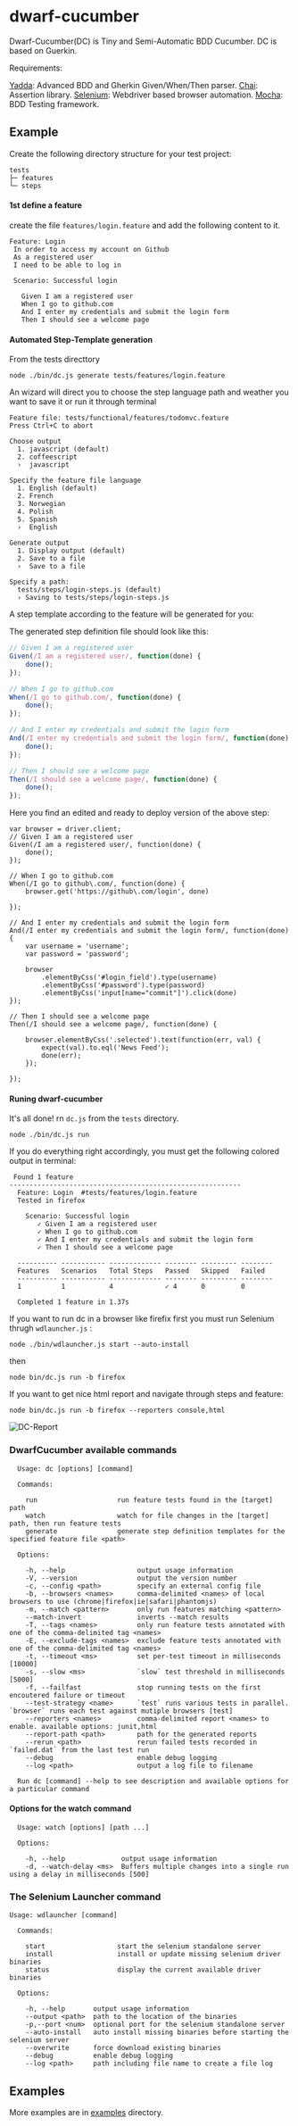 # dwarf-cucumber
 
Dwarf-Cucumber(DC) is Tiny and Semi-Automatic BDD Cucumber. DC is based on Guerkin.

Requirements:

[Yadda](https://github.com/acuminous/yadda): Advanced BDD and Gherkin Given/When/Then  parser.
[Chai](http://chaijs.com): Assertion library. 
[Selenium](http://docs.seleniumhq.org/projects/webdriver/): Webdriver based browser automation.
[Mocha](http://visionmedia.github.io/mocha/): BDD Testing framework.  

## Example

Create the following directory structure for your test project:

```
tests
├─ features
└─ steps
```
#### 1st define a feature

create the file `features/login.feature` and add the following content to it.

 ```
Feature: Login
  In order to access my account on Github
  As a registered user
  I need to be able to log in

  Scenario: Successful login

    Given I am a registered user
    When I go to github.com
    And I enter my credentials and submit the login form
    Then I should see a welcome page

```

#### Automated Step-Template generation

From the tests directtory
```
node ./bin/dc.js generate tests/features/login.feature
```

An wizard will direct you to choose the step language path and weather you want to save it or run it through terminal
```
Feature file: tests/functional/features/todomvc.feature
Press Ctrl+C to abort

Choose output
  1. javascript (default)
  2. coffeescript
  ›  javascript

Specify the feature file language
  1. English (default)
  2. French
  3. Norwegian
  4. Polish
  5. Spanish
  ›  English

Generate output
  1. Display output (default)
  2. Save to a file
  ›  Save to a file

Specify a path:
  tests/steps/login-steps.js (default)
  › Saving to tests/steps/login-steps.js

```
A step template according to the feature will be generated for you:

The generated step definition file should look like this:
```javascript
// Given I am a registered user
Given(/I am a registered user/, function(done) {
    done();
});

// When I go to github.com
When(/I go to github.com/, function(done) {
    done();
});

// And I enter my credentials and submit the login form
And(/I enter my credentials and submit the login form/, function(done) {
    done();
});

// Then I should see a welcome page
Then(/I should see a welcome page/, function(done) {
    done();
});

```
Here you find an edited and ready to deploy version of the above step:

```
var browser = driver.client;
// Given I am a registered user
Given(/I am a registered user/, function(done) {
    done();
});

// When I go to github.com
When(/I go to github\.com/, function(done) {
    browser.get('https://github\.com/login', done)

});

// And I enter my credentials and submit the login form
And(/I enter my credentials and submit the login form/, function(done) {
    var username = 'username';
    var password = 'password';

    browser
        .elementByCss('#login_field').type(username)
        .elementByCss('#password').type(password)
        .elementByCss('input[name="commit"]').click(done)
});

// Then I should see a welcome page
Then(/I should see a welcome page/, function(done) {

    browser.elementByCss('.selected').text(function(err, val) {
        expect(val).to.eql('News Feed');
        done(err);
    });

});
```
#### Runing dwarf-cucumber

It's all done! rn `dc.js`  from the `tests` directory.

```
node ./bin/dc.js run
```

If you do everything right accordingly, you must get the following colored output in terminal:

```
 Found 1 feature
----------------------------------------------------------
  Feature: Login  #tests/features/login.feature
  Tested in firefox

    Scenario: Successful login
       ✓ Given I am a registered user
       ✓ When I go to github.com
       ✓ And I enter my credentials and submit the login form
       ✓ Then I should see a welcome page

  ---------- ----------- ------------- -------- --------- -------- 
  Features   Scenarios   Total Steps   Passed   Skipped   Failed 
  ---------- ----------- ------------- -------- --------- --------
  1          1           4             ✓ 4      0         0      
                                                                  
  Completed 1 feature in 1.37s

```
If you want to run dc in a browser like firefix first you must run Selenium thrugh `wdlauncher.js` :
```
node ./bin/wdlauncher.js start --auto-install
```
then 

```
node bin/dc.js run -b firefox
```
If you want to get nice html report and navigate through steps and feature:

```
node bin/dc.js run -b firefox --reporters console,html
```
![DC-Report](http://www.mah-d.com/vpri/dc.png)

### DwarfCucumber available commands 
```
  Usage: dc [options] [command]

  Commands:

    run                    run feature tests found in the [target] path
    watch                  watch for file changes in the [target] path, then run feature tests
    generate               generate step definition templates for the specified feature file <path>

  Options:

    -h, --help                  output usage information
    -V, --version               output the version number
    -c, --config <path>         specify an external config file
    -b, --browsers <names>      comma-delimited <names> of local browsers to use (chrome|firefox|ie|safari|phantomjs)
    -m, --match <pattern>       only run features matching <pattern>
    --match-invert              inverts --match results
    -T, --tags <names>          only run feature tests annotated with one of the comma-delimited tag <names>
    -E, --exclude-tags <names>  exclude feature tests annotated with one of the comma-delimited tag <names>
    -t, --timeout <ms>          set per-test timeout in milliseconds [10000]
    -s, --slow <ms>             `slow` test threshold in milliseconds [5000]
    -f, --failfast              stop running tests on the first encoutered failure or timeout
    --test-strategy <name>      `test` runs various tests in parallel. `browser` runs each test against mutiple browsers [test]
    --reporters <names>         comma-delimited report <names> to enable. available options: junit,html
    --report-path <path>        path for the generated reports
    --rerun <path>              rerun failed tests recorded in `failed.dat` from the last test run
    --debug                     enable debug logging
    --log <path>                output a log file to filename

  Run dc [command] --help to see description and available options for a particular command

```

#### Options for the watch command
```
  Usage: watch [options] [path ...]

  Options:

    -h, --help              output usage information
    -d, --watch-delay <ms>  Buffers multiple changes into a single run using a delay in milliseconds [500]
```


### The Selenium Launcher command
```
Usage: wdlauncher [command]

  Commands:

    start                  start the selenium standalone server
    install                install or update missing selenium driver binaries
    status                 display the current available driver binaries

  Options:

    -h, --help       output usage information
    --output <path>  path to the location of the binaries
    -p,--port <num>  optional port for the selenium standalone server
    --auto-install   auto install missing binaries before starting the selenium server
    --overwrite      force download existing binaries
    --debug          enable debug logging
    --log <path>     path including file name to create a file log
```

## Examples

More examples are in [examples](./examples) directory.
